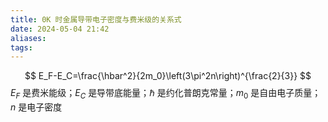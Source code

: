 ```yaml
---
title: 0K 时金属导带电子密度与费米级的关系式
date: 2024-05-04 21:42
aliases: 
tags: 
---
```

$$
E_F-E_C=\frac{\hbar^2}{2m_0}\left(3\pi^2n\right)^{\frac{2}{3}}
$$
$E_{F}$ 是费米能级；$E_{C}$ 是导带底能量；$\hbar$ 是约化普朗克常量；$m_{0}$ 是自由电子质量；$n$ 是电子密度
